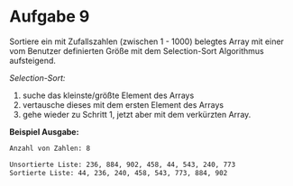 # Aufgabe 9

Sortiere ein mit Zufallszahlen (zwischen 1 - 1000) belegtes Array mit einer vom Benutzer definierten Größe mit dem Selection-Sort Algorithmus aufsteigend.

*Selection-Sort:*

1. suche das kleinste/größte Element des Arrays
2. vertausche dieses mit dem ersten Element des Arrays
3. gehe wieder zu Schritt 1, jetzt aber mit dem verkürzten Array.

__Beispiel Ausgabe:__

```txt
Anzahl von Zahlen: 8

Unsortierte Liste: 236, 884, 902, 458, 44, 543, 240, 773
Sortierte Liste: 44, 236, 240, 458, 543, 773, 884, 902
```
